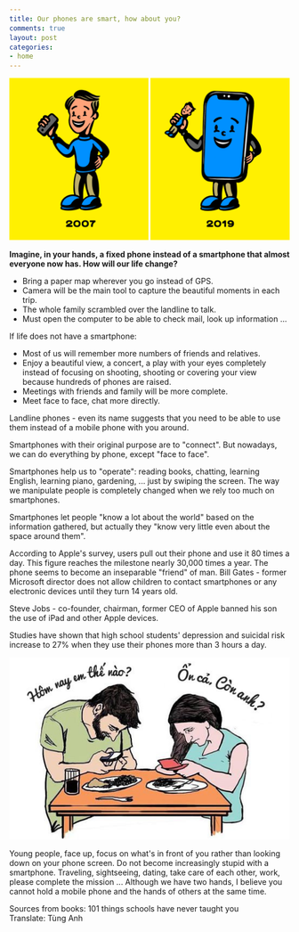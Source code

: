 ```yaml
---
title: Our phones are smart, how about you?
comments: true
layout: post
categories:
- home
---
```

![Image](/img/27newport-superJumbo.jpg)  

**Imagine, in your hands, a fixed phone instead of a smartphone that almost everyone now has. How will our life change?**

- Bring a paper map wherever you go instead of GPS.  
- Camera will be the main tool to capture the beautiful moments in each trip.  
- The whole family scrambled over the landline to talk.  
- Must open the computer to be able to check mail, look up information ...  

If life does not have a smartphone:  

- Most of us will remember more numbers of friends and relatives.  
- Enjoy a beautiful view, a concert, a play with your eyes completely instead of focusing on shooting, shooting or covering your view because hundreds of phones are raised.  
- Meetings with friends and family will be more complete.  
- Meet face to face, chat more directly.  


Landline phones - even its name suggests that you need to be able to use them instead of a mobile phone with you around.

Smartphones with their original purpose are to "connect". But nowadays, we can do everything by phone, except "face to face".

Smartphones help us to "operate": reading books, chatting, learning English, learning piano, gardening, ... just by swiping the screen. The way we manipulate people is completely changed when we rely too much on smartphones.

Smartphones let people "know a lot about the world" based on the information gathered, but actually they "know very little even about the space around them".

According to Apple's survey, users pull out their phone and use it 80 times a day. This figure reaches the milestone nearly 30,000 times a year. The phone seems to become an inseparable "friend" of man. Bill Gates - former Microsoft director does not allow children to contact smartphones or any electronic devices until they turn 14 years old.

Steve Jobs - co-founder, chairman, former CEO of Apple banned his son the use of iPad and other Apple devices.


Studies have shown that high school students' depression and suicidal risk increase to 27% when they use their phones more than 3 hours a day.

![Image](/img/phones.jpg)


Young people, face up, focus on what's in front of you rather than looking down on your phone screen. Do not become increasingly stupid with a smartphone. Traveling, sightseeing, dating, take care of each other, work, please complete the mission ... Although we have two hands, I believe you cannot hold a mobile phone and the hands of others at the same time.

Sources from books: 101 things schools have never taught you  
Translate: Tùng Anh


